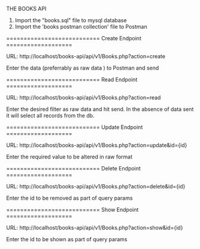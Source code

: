 THE BOOKS API


1. Import the "books.sql" file to mysql database
2. Import the 'books postman collection' file to Postman


=========================== Create Endpoint ===================

URL: http://localhost/books-api/api/v1/Books.php?action=create

Enter the data (preferrably as raw data ) to Postman and send


=========================== Read  Endpoint ===================

URL: http://localhost/books-api/api/v1/Books.php?action=read

Enter the desired filter as raw data and hit send.
In the absence of data sent it will select all records from the db.


=========================== Update Endpoint ===================

URL: http://localhost/books-api/api/v1/Books.php?action=update&id={id}

Enter the required value to be altered in raw format

=========================== Delete Endpoint ===================

URL: http://localhost/books-api/api/v1/Books.php?action=delete&id={id}

Enter the id to be removed as part of query params


=========================== Show Endpoint ===================

URL: http://localhost/books-api/api/v1/Books.php?action=show&id={id}

Enter the id to be shown as part of query params

